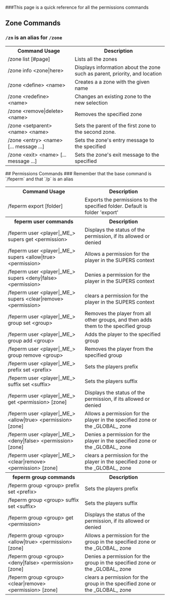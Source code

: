 ###This page is a quick reference for all the permissions commands

## Zone Commands
### `/zn` is an alias for `/zone`
<table>
	<tr>
		<th>Command Usage</th>
		<th>Description</th>
	</tr>
	<tr>
		<td>/zone list [#page]</td>
		<td>Lists all the zones</td>
	</tr>
	<tr>
		<td>/zone info &lt;zone|here></td>
		<td>Displays information about the zone such as parent, priority, and location</td>
	</tr>
	<tr>
		<td>/zone &lt;define> &lt;name> </td>
		<td>Creates a a zone with the given name</td>
	</tr>
	<tr>
		<td>/zone &lt;redefine> &lt;name> </td>
		<td>Changes an existing zone to the new selection</td>
	</tr>
	<tr>
		<td>/zone &lt;remove|delete> &lt;name> </td>
		<td>Removes the specified zone</td>
	</tr>
	<tr>
		<td>/zone &lt;setparent> &lt;name> &lt;name></td>
		<td>Sets the parent of the first zone to the second zone.</td>
	</tr>
	<tr>
		<td>/zone &lt;entry> &lt;name> [... message ...]</td>
		<td>Sets the zone's entry message to the specified</td>
	</tr>
	<tr>
		<td>/zone &lt;exit> &lt;name> [... message ...]</td>
		<td>Sets the zone's exit message to the specified</td>
	</tr>
</table>
## Permissions Commands
### Remember that the base command is `/feperm` and that `/p` is an alias
<table>
	<tr>
		<th>Command Usage</th>
		<th>Description</th>
	</tr>
	<tr>
		<td>/feperm export [folder]</td>
		<td>Exports the permissions to the specified folder. Default is folder 'export'</td>
	</tr>
	<tr>
		<th>feperm user commands</th>
		<th>Description</th>
	</tr>
	<tr>
		<td>/feperm user &lt;player|_ME_> supers get &lt;permission></td>
		<td>Displays the status of the permission, if its allowed or denied</td>
	</tr>
	<tr>
		<td>/feperm user &lt;player|_ME_> supers &lt;allow|true> &lt;permission></td>
		<td>Allows a permission for the player in the SUPERS context</td>
	</tr>
	<tr>
		<td>/feperm user &lt;player|_ME_> supers &lt;deny|false> &lt;permission></td>
		<td>Denies a permission for the player in the SUPERS context</td>
	</tr>
	<tr>
		<td>/feperm user &lt;player|_ME_> supers &lt;clear|remove> &lt;permission></td>
		<td>clears a permission for the player in the SUPERS context</td>
	</tr>
	<tr>
		<td>/feperm user &lt;player|_ME_> group set &lt;group></td>
		<td>Removes the player from all other groups, and then adds them to the specified group </td>
	</tr>
	<tr>
		<td>/feperm user &lt;player|_ME_> group add &lt;group></td>
		<td>Adds the player to the specified group </td>
	</tr>
	<tr>
		<td>/feperm user &lt;player|_ME_> group remove &lt;group></td>
		<td>Removes the player from the specified group </td>
	</tr>
	<tr>
		<td>/feperm user &lt;player|_ME_> prefix set &lt;prefix></td>
		<td>Sets the players prefix</td>
	</tr>
	<tr>
		<td>/feperm user &lt;player|_ME_> suffix set &lt;suffix></td>
		<td>Sets the players suffix</td>
	</tr>
	<tr>
		<td>/feperm user &lt;player|_ME_> get &lt;permission> [zone]</td>
		<td>Displays the status of the permission, if its allowed or denied</td>
	</tr>
	<tr>
		<td>/feperm user &lt;player|_ME_> &lt;allow|true> &lt;permission> [zone]</td>
		<td>Allows a permission for the player in the specified zone or the _GLOBAL_ zone</td>
	</tr>
	<tr>
		<td>/feperm user &lt;player|_ME_> &lt;deny|false> &lt;permission> [zone]</td>
		<td>Denies a permission for the player in the specified zone or the _GLOBAL_ zone</td>
	</tr>
	<tr>
		<td>/feperm user &lt;player|_ME_> &lt;clear|remove> &lt;permission> [zone]</td>
		<td>clears a permission for the player in the specified zone or the _GLOBAL_ zone</td>
	</tr>
	<tr>
		<th>feperm group commands</th>
		<th>Description</th>
	</tr>
	<tr>
		<td>/feperm group &lt;group> prefix set &lt;prefix></td>
		<td>Sets the players prefix</td>
	</tr>
	<tr>
		<td>/feperm group &lt;group> suffix set &lt;suffix></td>
		<td>Sets the players suffix</td>
	</tr>
	<tr>
		<td>/feperm group &lt;group> get &lt;permission></td>
		<td>Displays the status of the permission, if its allowed or denied</td>
	</tr>
	<tr>
		<td>/feperm group &lt;group> &lt;allow|true> &lt;permission> [zone]</td>
		<td>Allows a permission for the group in the specified zone or the _GLOBAL_ zone</td>
	</tr>
	<tr>
		<td>/feperm group &lt;group> &lt;deny|false> &lt;permission> [zone]</td>
		<td>Denies a permission for the group in the specified zone or the _GLOBAL_ zone</td>
	</tr>
	<tr>
		<td>/feperm group &lt;group> &lt;clear|remove> &lt;permission> [zone]</td>
		<td>clears a permission for the group in the specified zone or the _GLOBAL_ zone</td>
	</tr>
</table>